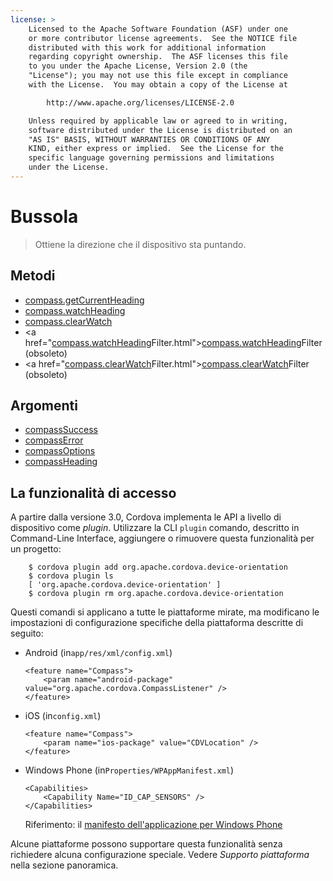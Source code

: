 ```yaml
---
license: >
    Licensed to the Apache Software Foundation (ASF) under one
    or more contributor license agreements.  See the NOTICE file
    distributed with this work for additional information
    regarding copyright ownership.  The ASF licenses this file
    to you under the Apache License, Version 2.0 (the
    "License"); you may not use this file except in compliance
    with the License.  You may obtain a copy of the License at

        http://www.apache.org/licenses/LICENSE-2.0

    Unless required by applicable law or agreed to in writing,
    software distributed under the License is distributed on an
    "AS IS" BASIS, WITHOUT WARRANTIES OR CONDITIONS OF ANY
    KIND, either express or implied.  See the License for the
    specific language governing permissions and limitations
    under the License.
---
```


# Bussola

> Ottiene la direzione che il dispositivo sta puntando.

## Metodi

*   <a href="compass.getCurrentHeading.html">compass.getCurrentHeading</a>
*   <a href="compass.watchHeading.html">compass.watchHeading</a>
*   <a href="compass.clearWatch.html">compass.clearWatch</a>
*   <a href="<a href="compass.watchHeading.html">compass.watchHeading</a>Filter.html"><a href="compass.watchHeading.html">compass.watchHeading</a>Filter</a> (obsoleto)
*   <a href="<a href="compass.clearWatch.html">compass.clearWatch</a>Filter.html"><a href="compass.clearWatch.html">compass.clearWatch</a>Filter</a> (obsoleto)

## Argomenti

*   <a href="parameters/compassSuccess.html">compassSuccess</a>
*   <a href="parameters/compassError.html">compassError</a>
*   <a href="parameters/compassOptions.html">compassOptions</a>
*   <a href="parameters/compassHeading.html">compassHeading</a>

## La funzionalità di accesso

A partire dalla versione 3.0, Cordova implementa le API a livello di dispositivo come *plugin*. Utilizzare la CLI `plugin` comando, descritto in Command-Line Interface, aggiungere o rimuovere questa funzionalità per un progetto:

        $ cordova plugin add org.apache.cordova.device-orientation
        $ cordova plugin ls
        [ 'org.apache.cordova.device-orientation' ]
        $ cordova plugin rm org.apache.cordova.device-orientation
    

Questi comandi si applicano a tutte le piattaforme mirate, ma modificano le impostazioni di configurazione specifiche della piattaforma descritte di seguito:

*   Android (in`app/res/xml/config.xml`)
    
        <feature name="Compass">
            <param name="android-package" value="org.apache.cordova.CompassListener" />
        </feature>
        

*   iOS (in`config.xml`)
    
        <feature name="Compass">
            <param name="ios-package" value="CDVLocation" />
        </feature>
        

*   Windows Phone (in`Properties/WPAppManifest.xml`)
    
        <Capabilities>
            <Capability Name="ID_CAP_SENSORS" />
        </Capabilities>
        
    
    Riferimento: il [manifesto dell'applicazione per Windows Phone][1]

 [1]: http://msdn.microsoft.com/en-us/library/ff769509%28v=vs.92%29.aspx

Alcune piattaforme possono supportare questa funzionalità senza richiedere alcuna configurazione speciale. Vedere *Supporto piattaforma* nella sezione panoramica.